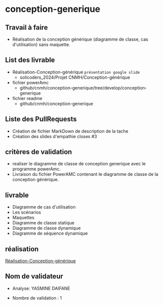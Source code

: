 # conception-generique
## Travail à faire

- Réalisation de la conception générique (diagramme de classe, cas d'utilisation) sans maquette.


## List des livrable
- Réalisation-Conception-générique `présentation google slide`
   - solicoders_2024/Projet CNMH/Conception-générique
- fichier powerAmc 
   - github/cnmh/conception-generique/tree/develop/conception-generique
- fichier readme 
   - github/cnmh/conception-generique
   

## Liste des PullRequests
- Création de fichier MarkDown de description de la tache
- Création des slides d'empathie closes #3


## critères de validation

- realiser le diagramme de classe de conception generique avec le programme powerAmc.
- Livraison du fichier PowerAMC contenant le diagramme de classe de la conception générique.

## livrable

- Diagramme de cas d'utilisation
- Les scénarios
- Maquettes
- Diagramme de classe statique
- Diagramme de classe dynamique
- Diagramme de séquence dynamique



## réalisation
[Réalisation-Conception-générique](https://docs.google.com/presentation/d/1rfW2ai5JpLG40Etj-CffwJOLB8ID9EUVbl1FT64VbzU/edit?usp=sharing) 

## Nom de validateur

- Analyse: YASMINE DAIFANE
 
- Nombre de validation : 1
